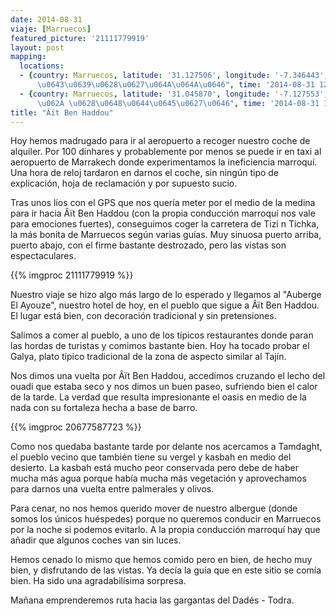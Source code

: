 ```yaml
---
date: 2014-08-31
viaje: [Marruecos]
featured_picture: '21111779919'
layout: post
mapping:
  locations:
  - {country: Marruecos, latitude: '31.127506', longitude: '-7.346443', place: "\u062A\u064A\
      \u0643\u0639\u0628\u0627\u064A\u064A\u0646", time: '2014-08-31 12:20:17'}
  - {country: Marruecos, latitude: '31.045870', longitude: '-7.127553', place: "\u0627\u064A\
      \u062A \u0628\u0648\u0644\u0645\u0627\u0646", time: '2014-08-31 16:16:13'}
title: "Âït Ben Haddou"
---
```

Hoy hemos madrugado para ir al aeropuerto a recoger nuestro coche de alquiler. Por 100 dinhares y probablemente por menos se puede ir en taxi al aeropuerto de Marrakech donde experimentamos la ineficiencia marroquí. Una hora de reloj tardaron en darnos el coche, sin ningún tipo de explicación, hoja de reclamación y por supuesto sucio.

Tras unos líos con el GPS que nos quería meter por el medio de la medina para ir hacia Âït Ben Haddou (con la propia conducción marroquí nos vale para emociones fuertes), conseguimos coger la carretera de Tizi n Tichka, la más bonita de Marruecos según varias guías. Muy sinuosa puerto arriba, puerto abajo, con el firme bastante destrozado, pero las vistas son espectaculares.

{{% imgproc 21111779919 %}} 

Nuestro viaje se hizo algo más largo de lo esperado y llegamos al "Auberge El Ayouze", nuestro hotel de hoy, en el pueblo que sigue a Âït Ben Haddou. El lugar está bien, con decoración tradicional y sin pretensiones.

Salimos a comer al pueblo, a uno de los típicos restaurantes donde paran las hordas de turistas y comimos bastante bien. Hoy ha tocado probar el Galya, plato típico tradicional de la zona de aspecto similar al Tajín.

Nos dimos una vuelta por Âït Ben Haddou, accedimos cruzando el lecho del ouadi que estaba seco y nos dimos un buen paseo, sufriendo bien el calor de la tarde. La verdad que resulta impresionante el oasis en medio de la nada con su fortaleza hecha a base de barro.

{{% imgproc 20677587723 %}}

Como nos quedaba bastante tarde por delante nos acercamos a Tamdaght, el pueblo vecino que también tiene su vergel y kasbah en medio del desierto. La kasbah está mucho peor conservada pero debe de haber mucha más agua porque había mucha más vegetación y aprovechamos para darnos una vuelta entre palmerales y olivos.

Para cenar, no nos hemos querido mover de nuestro albergue (donde somos los únicos huéspedes) porque no queremos conducir en Marruecos por la noche si podemos evitarlo. A la propia conducción marroquí hay que añadir que algunos coches van sin luces.

Hemos cenado lo mismo que hemos comido pero en bien, de hecho muy bien, y disfrutando de las vistas. Ya decía la guía que en este sitio se comía bien. Ha sido una agradabilísima sorpresa.

Mañana emprenderemos ruta hacia las gargantas del Dadés - Todra.